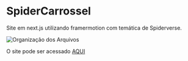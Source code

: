 # SpiderCarrossel

Site em next.js utilizando framermotion com temática de Spiderverse.

![Organização dos Arquivos](https://github.com/user-attachments/assets/ac6da04a-c2de-4534-873e-d98e3da25c19)


O site pode ser acessado [AQUI](https://spider-carrossel.vercel.app/)


